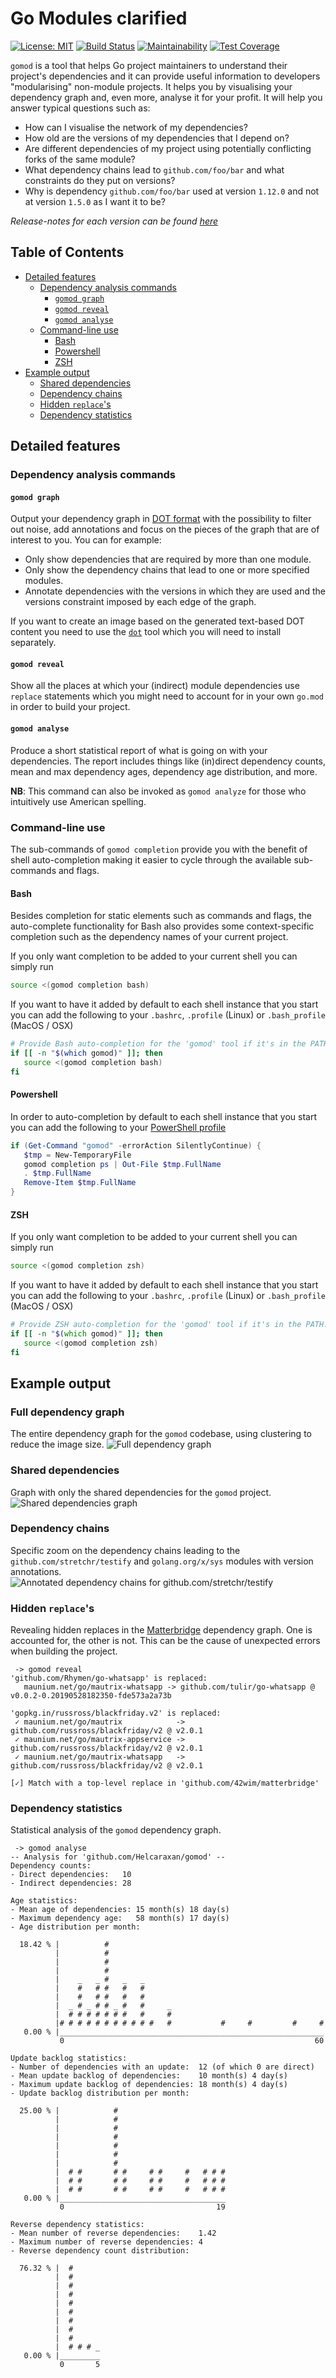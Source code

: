 # Go Modules clarified

[![License: MIT](https://img.shields.io/badge/License-MIT-yellow.svg)](https://opensource.org/licenses/MIT)
[![Build Status](https://github.com/Helcaraxan/gomod/workflows/Premerge/badge.svg)](https://github.com/Helcaraxan/gomod/actions?query=workflow%3APremerge)
[![Maintainability](https://api.codeclimate.com/v1/badges/42f5920cf5c46650945b/maintainability)](https://codeclimate.com/github/Helcaraxan/gomod/maintainability)
[![Test Coverage](https://api.codeclimate.com/v1/badges/42f5920cf5c46650945b/test_coverage)](https://codeclimate.com/github/Helcaraxan/gomod/test_coverage)

`gomod` is a tool that helps Go project maintainers to understand their project's dependencies and
it can provide useful information to developers "modularising" non-module projects. It helps you by
visualising your dependency graph and, even more, analyse it for your profit. It will help you
answer typical questions such as:

- How can I visualise the network of my dependencies?
- How old are the versions of my dependencies that I depend on?
- Are different dependencies of my project using potentially conflicting forks of the same module?
- What dependency chains lead to `github.com/foo/bar` and what constraints do they put on versions?
- Why is dependency `github.com/foo/bar` used at version `1.12.0` and not at version `1.5.0` as I
  want it to be?

_Release-notes for each version can be found [here](./RELEASE_NOTES.md)_

## Table of Contents

- [Detailed features](#detailed-features)
  - [Dependency analysis commands](#dependency-analysis-commands)
    - [`gomod graph`](#gomod-graph)
    - [`gomod reveal`](#gomod-reveal)
    - [`gomod analyse`](#gomod-analyse)
  - [Command-line use](#command-line-use)
    - [Bash](#bash)
    - [Powershell](#powershell)
    - [ZSH](#zsh)
- [Example output](#example-output)
  - [Shared dependencies](#shared-dependencies)
  - [Dependency chains](#dependency-chains)
  - [Hidden `replace`'s](#hidden-replaces)
  - [Dependency statistics](#dependency-statistics)

## Detailed features

### Dependency analysis commands

#### `gomod graph`

Output your dependency graph in [DOT format] with the possibility to filter out noise, add
annotations and focus on the pieces of the graph that are of interest to you. You can for example:

- Only show dependencies that are required by more than one module.
- Only show the dependency chains that lead to one or more specified modules.
- Annotate dependencies with the versions in which they are used and the versions constraint
  imposed by each edge of the graph.

If you want to create an image based on the generated text-based DOT content you need to use the
[`dot`] tool which you will need to install separately.

[DOT format]: https://graphviz.org/doc/info/lang.html
[`dot`]: https://www.graphviz.org/download/

#### `gomod reveal`

Show all the places at which your (indirect) module dependencies use `replace` statements which you
might need to account for in your own `go.mod` in order to build your project.

#### `gomod analyse`

Produce a short statistical report of what is going on with your dependencies. The report includes
things like (in)direct dependency counts, mean and max dependency ages, dependency age distribution,
and more.

**NB**: This command can also be invoked as `gomod analyze` for those who intuitively use American
spelling.

### Command-line use

The sub-commands of `gomod completion` provide you with the benefit of shell auto-completion making
it easier to cycle through the available sub-commands and flags.

#### Bash

Besides completion for static elements such as commands and flags, the auto-complete functionality
for Bash also provides some context-specific completion such as the dependency names of your current
project.

If you only want completion to be added to your current shell you can simply run

```bash
source <(gomod completion bash)
```

If you want to have it added by default to each shell instance that you start you can add the
following to your `.bashrc`, `.profile` (Linux) or `.bash_profile` (MacOS / OSX)

```bash
# Provide Bash auto-completion for the 'gomod' tool if it's in the PATH.
if [[ -n "$(which gomod)" ]]; then
   source <(gomod completion bash)
fi
```

#### Powershell

In order to auto-completion by default to each shell instance that you start you can add the
following to your [PowerShell profile](https://docs.microsoft.com/en-us/powershell/module/microsoft.powershell.core/about/about_profiles?view=powershell-6)

```powershell
if (Get-Command "gomod" -errorAction SilentlyContinue) {
   $tmp = New-TemporaryFile
   gomod completion ps | Out-File $tmp.FullName
   . $tmp.FullName
   Remove-Item $tmp.FullName
}
```

#### ZSH

If you only want completion to be added to your current shell you can simply run

```zsh
source <(gomod completion zsh)
```

If you want to have it added by default to each shell instance that you start you can add the
following to your `.bashrc`, `.profile` (Linux) or `.bash_profile` (MacOS / OSX)

```zsh
# Provide ZSH auto-completion for the 'gomod' tool if it's in the PATH.
if [[ -n "$(which gomod)" ]]; then
   source <(gomod completion zsh)
fi
```

## Example output

### Full dependency graph

The entire dependency graph for the `gomod` codebase, using clustering to reduce the image size.
![Full dependency graph](./images/full.jpg)

### Shared dependencies

Graph with only the shared dependencies for the `gomod` project.
![Shared dependencies graph](./images/shared-dependencies.jpg)

### Dependency chains

Specific zoom on the dependency chains leading to the `github.com/stretchr/testify` and
`golang.org/x/sys` modules with version annotations.
![Annotated dependency chains for `github.com/stretchr/testify`](./images/dependency-chains.jpg)

### Hidden `replace`'s

Revealing hidden replaces in the [Matterbridge] dependency graph. One is accounted for, the other is
not. This can be the cause of unexpected errors when building the project.

```text
 -> gomod reveal
'github.com/Rhymen/go-whatsapp' is replaced:
   maunium.net/go/mautrix-whatsapp -> github.com/tulir/go-whatsapp @ v0.0.2-0.20190528182350-fde573a2a73b

'gopkg.in/russross/blackfriday.v2' is replaced:
 ✓ maunium.net/go/mautrix            -> github.com/russross/blackfriday/v2 @ v2.0.1
 ✓ maunium.net/go/mautrix-appservice -> github.com/russross/blackfriday/v2 @ v2.0.1
 ✓ maunium.net/go/mautrix-whatsapp   -> github.com/russross/blackfriday/v2 @ v2.0.1

[✓] Match with a top-level replace in 'github.com/42wim/matterbridge'
```

[Matterbridge]: https://github.com/42wim/matterbridge

### Dependency statistics

Statistical analysis of the `gomod` dependency graph.

```text
 -> gomod analyse
-- Analysis for 'github.com/Helcaraxan/gomod' --
Dependency counts:
- Direct dependencies:   10
- Indirect dependencies: 28

Age statistics:
- Mean age of dependencies: 15 month(s) 18 day(s)
- Maximum dependency age:   58 month(s) 17 day(s)
- Age distribution per month:

  18.42 % |          #
          |          #
          |          #
          |          #
          |    _   _ #   _   _
          |    #   # #   #   #
          |    #   # #   #   #
          |  _ # _ # # _ #   #     _
          |  # # # # # # #   #     #
          |# # # # # # # # # # #   #           #     #         #     #
   0.00 % |___________________________________________________________
           0                                                        60

Update backlog statistics:
- Number of dependencies with an update:  12 (of which 0 are direct)
- Mean update backlog of dependencies:    10 month(s) 4 day(s)
- Maximum update backlog of dependencies: 18 month(s) 4 day(s)
- Update backlog distribution per month:

  25.00 % |            #
          |            #
          |            #
          |            #
          |            #
          |            #
          |            #
          |  # #       # #     # #     #   # # #
          |  # #       # #     # #     #   # # #
          |  # #       # #     # #     #   # # #
   0.00 % |_____________________________________
           0                                  19

Reverse dependency statistics:
- Mean number of reverse dependencies:    1.42
- Maximum number of reverse dependencies: 4
- Reverse dependency count distribution:

  76.32 % |  #
          |  #
          |  #
          |  #
          |  #
          |  #
          |  #
          |  #
          |  #
          |  # # # _
   0.00 % |_________
           0       5
```

